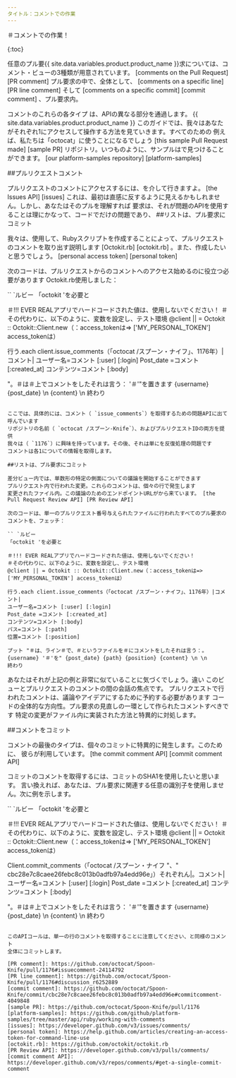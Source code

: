 ```yaml
---
タイトル：コメントでの作業
---
```


＃コメントでの作業！

{:toc}

任意のプル要{{ site.data.variables.product.product_name }}求については、コメント・ビューの3種類が用意されています。
[comments on the Pull Request] [PR comment] プル要求の中で、全体として、 [comments on a specific line] [PR line comment]
そして [comments on a specific commit] [commit comment] 、プル要求内。

コメントのこれらの各タイプ は、APIの異なる部分を通過します。 {{ site.data.variables.product.product_name }}
このガイドでは、我々はあなたがそれぞれ1にアクセスして操作する方法を見ていきます。すべてのための
例えば、私たちは「octocat」に使うことになるでしょう [this sample Pull Request made] [sample PR]
リポジトリ。いつものように、サンプルはで見つけることができます。 [our platform-samples repository] [platform-samples]

##プルリクエストコメント

プルリクエストのコメントにアクセスするには、を介して行きますよ。 [the Issues API] [issues]
これは、最初は直感に反するように見えるかもしれません。しかし、あなたはそのプルを理解すれば
要求は、それが問題のAPIを使用することは理にかなって、コードでだけの問題であり、
##リストは、プル要求にコミット

我々は、使用して、Rubyスクリプトを作成することによって、プルリクエストのコメントを取り出す説明します
[Octokit.rb] [octokit.rb] 。また、作成したいと思うでしょう。 [personal access token] [personal token]

次のコードは、プルリクエストからのコメントへのアクセス始めるのに役立つ必要があります
Octokit.rb使用しました：

`` `ルビー
「octokit 'を必要と

＃!!! EVER REALアプリでハードコードされた値は、使用しないでください！
＃その代わりに、以下のように、変数を設定し、テスト環境
@client || = Octokit :: Octokit::Client.new（：access_tokenは=> ['MY_PERSONAL_TOKEN'] access_tokenは）

行う.each client.issue_comments（「octocat /スプーン・ナイフ」、1176年）|コメント|
ユーザー名=コメント [:user] [:login]
Post_date =コメント [:created_at]
コンテンツ=コメント [:body]

"。＃は＃上でコメントをしたそれは言う： '＃'"を置きます {username} {post_date} \n {content} \n
終わり
```

ここでは、具体的には、コメント（ `issue_comments`）を取得するための問題APIに出て呼んでいます
リポジトリの名前（ `octocat /スプーン-Knife`）、およびプルリクエストIDの両方を提供
我々は（ `1176`）に興味を持っています。その後、それは単にを反復処理の問題です
コメントは各1についての情報を取得します。

##リストは、プル要求にコミット

差分ビュー内では、単数形の特定の側面についての議論を開始することができます
プルリクエスト内で行われた変更。これらのコメントは、個々の行で発生します
変更されたファイル内。この議論のためのエンドポイントURLがから来ています。 [the Pull Request Review API] [PR Review API]

次のコードは、単一のプルリクエスト番号与えられたファイルに行われたすべてのプル要求のコメントを、フェッチ：

`` `ルビー
「octokit 'を必要と

＃!!! EVER REALアプリでハードコードされた値は、使用しないでください！
＃その代わりに、以下のように、変数を設定し、テスト環境
@client || = Octokit :: Octokit::Client.new（：access_tokenは=> ['MY_PERSONAL_TOKEN'] access_tokenは）

行う.each client.issue_comments（「octocat /スプーン・ナイフ」、1176年）|コメント|
ユーザー名=コメント [:user] [:login]
Post_date =コメント [:created_at]
コンテンツ=コメント [:body]
パス=コメント [:path]
位置=コメント [:position]

プット "＃は、ライン＃で、＃というファイルを＃にコメントをしたそれは言う：。 {username} '＃'を" {post_date} {path} {position} {content} \n \n
終わり
```

あなたはそれが上記の例と非常に似ていることに気づくでしょう。違い
このビューとプルリクエストのコメントの間の会話の焦点です。
プルリクエストで行われたコメントは、議論やアイデアにするために予約する必要があります
コードの全体的な方向性。プル要求の見直しの一環として作られたコメントすべきです
特定の変更がファイル内に実装された方法と特異的に対処します。

##コメントをコミット

コメントの最後のタイプは、個々のコミットに特異的に発生します。このために、
彼らが利用しています。 [the commit comment API] [commit comment API]

コミットのコメントを取得するには、コミットのSHA1を使用したいと思います。
言い換えれば、あなたは、プル要求に関連する任意の識別子を使用しません。次に例を示します。

`` `ルビー
「octokit 'を必要と

＃!!! EVER REALアプリでハードコードされた値は、使用しないでください！
＃その代わりに、以下のように、変数を設定し、テスト環境
@client || = Octokit :: Octokit::Client.new（：access_tokenは=> ['MY_PERSONAL_TOKEN'] access_tokenは）

Client.commit_comments（「octocat /スプーン・ナイフ "、" cbc28e7c8caee26febc8c013b0adfb97a4edd96e」）それぞれん|。コメント|
ユーザー名=コメント [:user] [:login]
Post_date =コメント [:created_at]
コンテンツ=コメント [:body]

"。＃は＃上でコメントをしたそれは言う： '＃'"を置きます {username} {post_date} \n {content} \n
終わり
```

このAPIコールは、単一の行のコメントを取得することに注意してください、と同様のコメント
全体にコミットします。

[PR comment]: https://github.com/octocat/Spoon-Knife/pull/1176#issuecomment-24114792
[PR line comment]: https://github.com/octocat/Spoon-Knife/pull/1176#discussion_r6252889
[commit comment]: https://github.com/octocat/Spoon-Knife/commit/cbc28e7c8caee26febc8c013b0adfb97a4edd96e#commitcomment-4049848
[sample PR]: https://github.com/octocat/Spoon-Knife/pull/1176
[platform-samples]: https://github.com/github/platform-samples/tree/master/api/ruby/working-with-comments
[issues]: https://developer.github.com/v3/issues/comments/
[personal token]: https://help.github.com/articles/creating-an-access-token-for-command-line-use
[octokit.rb]: https://github.com/octokit/octokit.rb
[PR Review API]: https://developer.github.com/v3/pulls/comments/
[commit comment API]: https://developer.github.com/v3/repos/comments/#get-a-single-commit-comment
